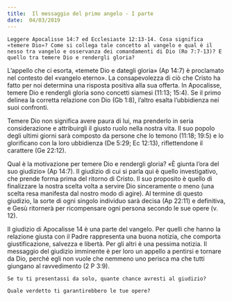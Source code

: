 ```yaml
---
title:  Il messaggio del primo angelo - I parte
date:  04/03/2019
---
```


`Leggere Apocalisse 14:7 ed Ecclesiaste 12:13-14. Cosa significa «temere Dio»? Come si collega tale concetto al vangelo e qual è il nesso tra vangelo e osservanza dei comandamenti di Dio (Ro 7:7-13)? E quello tra temere Dio e rendergli gloria?`

L’appello che ci esorta, «temete Dio e dategli gloria» (Ap 14:7) è proclamato nel contesto del «vangelo eterno». La consapevolezza di ciò che Cristo ha fatto per noi determina una risposta positiva alla sua offerta. In Apocalisse, temere Dio e rendergli gloria sono concetti siamesi (11:13; 15:4). Se il primo delinea la corretta relazione con Dio (Gb 1:8), l’altro esalta l’ubbidienza nei suoi confronti.

Temere Dio non significa avere paura di lui, ma prenderlo in seria considerazione e attribuirgli il giusto ruolo nella nostra vita. Il suo popolo degli ultimi giorni sarà composto da persone che lo temono (11:18; 19:5) e lo glorificano con la loro ubbidienza (De 5:29; Ec 12:13), riflettendone il carattere (Ge 22:12).

Qual è la motivazione per temere Dio e rendergli gloria? «È giunta l’ora del suo giudizio» (Ap 14:7). Il giudizio di cui si parla qui è quello investigativo, che prende forma prima del ritorno di Cristo. Il suo proposito è quello di finalizzare la nostra scelta volta a servire Dio sinceramente o meno (una scelta resa manifesta dal nostro modo di agire). Al termine di questo giudizio, la sorte di ogni singolo individuo sarà decisa (Ap 22:11) e definitiva, e Gesù ritornerà per ricompensare ogni persona secondo le sue opere (v. 12).

Il giudizio di Apocalisse 14 è una parte del vangelo. Per quelli che hanno la relazione giusta con il Padre rappresenta una buona notizia, che comporta giustificazione, salvezza e libertà. Per gli altri è una pessima notizia. Il messaggio del giudizio imminente è per loro un appello a pentirsi e tornare da Dio, perché egli non vuole che nemmeno uno perisca ma che tutti giungano al ravvedimento (2 P 3:9).

`Se tu ti presentassi da solo, quante chance avresti al giudizio?`

`Quale verdetto ti garantirebbero le tue opere?`
